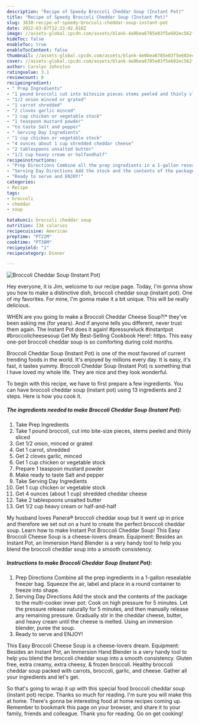 ```yaml
---
description: "Recipe of Speedy Broccoli Cheddar Soup (Instant Pot)"
title: "Recipe of Speedy Broccoli Cheddar Soup (Instant Pot)"
slug: 3630-recipe-of-speedy-broccoli-cheddar-soup-instant-pot
date: 2022-03-07T12:23:02.816Z
image: //assets-global.cpcdn.com/assets/blank-4e0bea6785e03f5e602ec562f230caae08da540cada707380b4fe1bbebba43da.png
hideToc: false
enableToc: true
enableTocContent: false
thumbnail: //assets-global.cpcdn.com/assets/blank-4e0bea6785e03f5e602ec562f230caae08da540cada707380b4fe1bbebba43da.png
cover: //assets-global.cpcdn.com/assets/blank-4e0bea6785e03f5e602ec562f230caae08da540cada707380b4fe1bbebba43da.png
author: Carolyn Johnston
ratingvalue: 3.1
reviewcount: 6
recipeingredient:
- " Prep Ingredients"
- "1 pound broccoli cut into bitesize pieces stems peeled and thinly sliced"
- "1/2 onion minced or grated"
- "1 carrot shredded"
- "2 cloves garlic minced"
- "1 cup chicken or vegetable stock"
- "1 teaspoon mustard powder"
- "to taste Salt and pepper"
- " Serving Day Ingredients"
- "1 cup chicken or vegetable stock"
- "4 ounces about 1 cup shredded cheddar cheese"
- "2 tablespoons unsalted butter"
- "1/2 cup heavy cream or halfandhalf"
recipeinstructions:
- "Prep Directions Combine all the prep ingredients in a 1-gallon resealable freezer bag. Squeeze the air, label and place in a round container to freeze into shape."
- "Serving Day Directions Add the stock and the contents of the package to the multi-cooker inner pot. Cook on high pressure for 5 minutes. Let the pressure release naturally for 5 minutes, and then manually release any remaining pressure. Gradually stir in the cheddar cheese, butter, and heavy cream until the cheese is melted. Using an immersion blender, puree the soup."
- "Ready to serve and ENJOY!"
categories:
- Recipe
tags:
- broccoli
- cheddar
- soup

katakunci: broccoli cheddar soup 
nutrition: 134 calories
recipecuisine: American
preptime: "PT22M"
cooktime: "PT38M"
recipeyield: "1"
recipecategory: Dinner

---
```



![Broccoli Cheddar Soup (Instant Pot)](//assets-global.cpcdn.com/assets/blank-4e0bea6785e03f5e602ec562f230caae08da540cada707380b4fe1bbebba43da.png)

Hey everyone, it is Jim, welcome to our recipe page. Today, I'm gonna show you how to make a distinctive dish, broccoli cheddar soup (instant pot). One of my favorites. For mine, I'm gonna make it a bit unique. This will be really delicious.

WHEN are you going to make a Broccoli Cheddar Cheese Soup?!* they&#39;ve been asking me (for years). And if anyone tells you different, never trust them again. The Instant Pot does it again! #pressureluck #instantpot #broccolicheesesoup Get My Best-Selling Cookbook Here!: https. This easy one-pot broccoli cheddar soup is so comforting during cold months.

Broccoli Cheddar Soup (Instant Pot) is one of the most favored of current trending foods in the world. It's enjoyed by millions every day. It is easy, it's fast, it tastes yummy. Broccoli Cheddar Soup (Instant Pot) is something that I have loved my whole life. They are nice and they look wonderful.


To begin with this recipe, we have to first prepare a few ingredients. You can have broccoli cheddar soup (instant pot) using 13 ingredients and 2 steps. Here is how you cook it.

<!--inarticleads1-->

##### The ingredients needed to make Broccoli Cheddar Soup (Instant Pot):

1. Take  Prep Ingredients
1. Take 1 pound broccoli, cut into bite-size pieces, stems peeled and thinly sliced
1. Get 1/2 onion, minced or grated
1. Get 1 carrot, shredded
1. Get 2 cloves garlic, minced
1. Get 1 cup chicken or vegetable stock
1. Prepare 1 teaspoon mustard powder
1. Make ready to taste Salt and pepper
1. Take  Serving Day Ingredients
1. Get 1 cup chicken or vegetable stock
1. Get 4 ounces (about 1 cup) shredded cheddar cheese
1. Take 2 tablespoons unsalted butter
1. Get 1/2 cup heavy cream or half-and-half


My husband loves Panera® broccoli cheddar soup but it went up in price and therefore we set out on a hunt to create the perfect broccoli cheddar soup. Learn how to make Instant Pot Broccoli Cheddar Soup! This Easy Broccoli Cheese Soup is a cheese-lovers dream. Equipment: Besides an Instant Pot, an Immersion Hand Blender is a very handy tool to help you blend the broccoli cheddar soup into a smooth consistency. 

<!--inarticleads2-->

##### Instructions to make Broccoli Cheddar Soup (Instant Pot):

1. Prep Directions Combine all the prep ingredients in a 1-gallon resealable freezer bag. Squeeze the air, label and place in a round container to freeze into shape.
1. Serving Day Directions Add the stock and the contents of the package to the multi-cooker inner pot. Cook on high pressure for 5 minutes. Let the pressure release naturally for 5 minutes, and then manually release any remaining pressure. Gradually stir in the cheddar cheese, butter, and heavy cream until the cheese is melted. Using an immersion blender, puree the soup.
1. Ready to serve and ENJOY!

This Easy Broccoli Cheese Soup is a cheese-lovers dream. Equipment: Besides an Instant Pot, an Immersion Hand Blender is a very handy tool to help you blend the broccoli cheddar soup into a smooth consistency. Gluten free, extra creamy, extra cheesy, & frozen broccoli. Healthy broccoli cheddar soup packed with carrots, broccoli, garlic, and cheese. Gather all your ingredients and let&#39;s get. 

So that's going to wrap it up with this special food broccoli cheddar soup (instant pot) recipe. Thanks so much for reading. I'm sure you will make this at home. There's gonna be interesting food at home recipes coming up. Remember to bookmark this page on your browser, and share it to your family, friends and colleague. Thank you for reading. Go on get cooking!
